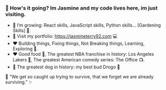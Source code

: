 ### :wave: How's it going? Im Jasmine and my code lives here, im just visiting. 


- 🌱 I’m growing: React skills, JavaScript skills, Python skills... [Gardening Skills] :muscle:.
- :eyes: Visit my portfolio: https://jasmineterry92.com :computer:
- :heart: Building things, Fixing things, Not Breaking things, Learning, Exploring :sunrise_over_mountains:.
- :heart: Good food :ramen:, The greatest NBA franchise in history: Los Angeles Lakers :basketball:, The greatest American comedy series: The Office :tv:.
- :sparkling_heart: The greatest dog in history: my best bud Drogo :dog:


 :thought_balloon: "We get so caught up trying to survive, that we forget we are already surviving." :sparkles:

